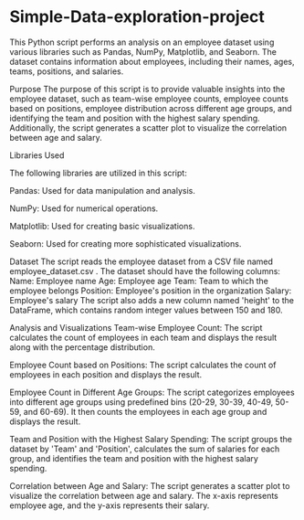 # Simple-Data-exploration-project

This Python script performs an analysis on an employee dataset using various libraries such as Pandas, NumPy, Matplotlib, and Seaborn. The dataset contains information about employees, including their names, ages, teams, positions, and salaries.

Purpose
The purpose of this script is to provide valuable insights into the employee dataset, such as team-wise employee counts, employee counts based on positions, employee distribution across different age groups, and identifying the team and position with the highest salary spending. Additionally, the script generates a scatter plot to visualize the correlation between age and salary.

Libraries Used

The following libraries are utilized in this script:

Pandas: Used for data manipulation and analysis.

NumPy: Used for numerical operations.

Matplotlib: Used for creating basic visualizations.

Seaborn: Used for creating more sophisticated visualizations.

Dataset
The script reads the employee dataset from a CSV file named employee_dataset.csv . The dataset should have the following columns:
Name: Employee name
Age: Employee age
Team: Team to which the employee belongs
Position: Employee's position in the organization
Salary: Employee's salary
The script also adds a new column named 'height' to the DataFrame, which contains random integer values between 150 and 180.

Analysis and Visualizations
Team-wise Employee Count:
The script calculates the count of employees in each team and displays the result along with the percentage distribution.

Employee Count based on Positions:
The script calculates the count of employees in each position and displays the result.

Employee Count in Different Age Groups:
The script categorizes employees into different age groups using predefined bins (20-29, 30-39, 40-49, 50-59, and 60-69). It then counts the employees in each age group and displays the result.

Team and Position with the Highest Salary Spending:
The script groups the dataset by 'Team' and 'Position', calculates the sum of salaries for each group, and identifies the team and position with the highest salary spending.

Correlation between Age and Salary:
The script generates a scatter plot to visualize the correlation between age and salary. The x-axis represents employee age, and the y-axis represents their salary.
